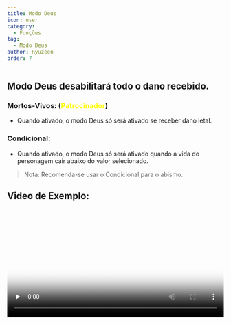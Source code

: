 ```yaml
---
title: Modo Deus
icon: user
category:
  - Funções
tag:
  - Modo Deus
author: Ryuzeen
order: 7
---
```


## Modo Deus desabilitará todo o dano recebido.
### Mortos-Vivos: (<span style='color:yellow;'>Patrocinador</span>)
- Quando ativado, o modo Deus só será ativado se receber dano letal.
### Condicional:
- Quando ativado, o modo Deus só será ativado quando a vida do personagem cair abaixo do valor selecionado.
> Nota: Recomenda-se usar o Condicional para o abismo.

## Video de Exemplo:

<video controls preload="none" width="100%" poster="https://nextcloud.atruicardona.xyz/s/Hg5y3FxN7gmR6HE/preview"><source src="https://nextcloud.atruicardona.xyz/s/Hg5y3FxN7gmR6HE/download" type="video/mp4"></video>
